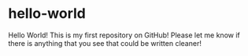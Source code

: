 # hello-world
Hello World! This is my first repository on GitHub! Please let me know if there is anything that you see that could be written cleaner!
